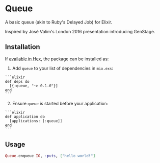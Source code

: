 # Queue

A basic queue (akin to Ruby's Delayed Job) for Elixir.

Inspired by José Valim's London 2016 presentation introducing GenStage.

## Installation

If [available in Hex](https://hex.pm/docs/publish), the package can be installed as:

  1. Add `queue` to your list of dependencies in `mix.exs`:

    ```elixir
    def deps do
      [{:queue, "~> 0.1.0"}]
    end
    ```

  2. Ensure `queue` is started before your application:

    ```elixir
    def application do
      [applications: [:queue]]
    end
    ```

## Usage

```elixir
Queue.enqueue IO, :puts, ["hello world!"]
```
